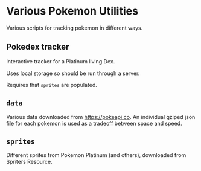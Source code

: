 Various Pokemon Utilities
=========================

Various scripts for tracking pokemon in different ways.

Pokedex tracker
---------------

Interactive tracker for a Platinum living Dex.

Uses local storage so should be run through a server.

Requires that `sprites` are populated.

`data`
------

Various data downloaded from https://pokeapi.co. An individual gziped json file for each pokemon is used as a tradeoff between space and speed.

`sprites`
---------

Different sprites from Pokemon Platinum (and others), downloaded from Spriters Resource.
